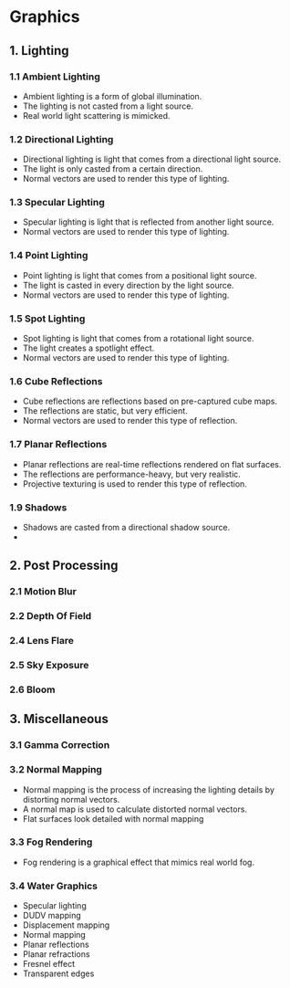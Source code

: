 # Graphics

## 1. Lighting

### 1.1 Ambient Lighting

- Ambient lighting is a form of global illumination.
- The lighting is not casted from a light source.
- Real world light scattering is mimicked.

### 1.2 Directional Lighting

- Directional lighting is light that comes from a directional light source.
- The light is only casted from a certain direction.
- Normal vectors are used to render this type of lighting.

### 1.3 Specular Lighting

- Specular lighting is light that is reflected from another light source.
- Normal vectors are used to render this type of lighting.

### 1.4 Point Lighting

- Point lighting is light that comes from a positional light source.
- The light is casted in every direction by the light source.
- Normal vectors are used to render this type of lighting.

### 1.5 Spot Lighting

- Spot lighting is light that comes from a rotational light source.
- The light creates a spotlight effect.
- Normal vectors are used to render this type of lighting.

### 1.6 Cube Reflections

- Cube reflections are reflections based on pre-captured cube maps.
- The reflections are static, but very efficient.
- Normal vectors are used to render this type of reflection.

### 1.7 Planar Reflections

- Planar reflections are real-time reflections rendered on flat surfaces.
- The reflections are performance-heavy, but very realistic.
- Projective texturing is used to render this type of reflection.

### 1.9 Shadows

- Shadows are casted from a directional shadow source.
-

## 2. Post Processing

### 2.1 Motion Blur

### 2.2 Depth Of Field

### 2.4 Lens Flare

### 2.5 Sky Exposure

### 2.6 Bloom

## 3. Miscellaneous

### 3.1 Gamma Correction

### 3.2 Normal Mapping

- Normal mapping is the process of increasing the lighting details by distorting normal vectors.
- A normal map is used to calculate distorted normal vectors.
- Flat surfaces look detailed with normal mapping

### 3.3 Fog Rendering

- Fog rendering is a graphical effect that mimics real world fog.

### 3.4 Water Graphics

- Specular lighting
- DUDV mapping
- Displacement mapping
- Normal mapping
- Planar reflections
- Planar refractions
- Fresnel effect
- Transparent edges
